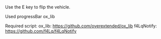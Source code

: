 Use the E key to flip the vehicle. 

Used progressBar ox_lib

Required script:
ox_lib: https://github.com/overextended/ox_lib
f4LqNotify: https://github.com/f4Lq/f4LqNotify
